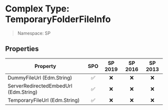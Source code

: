 # Complex Type: TemporaryFolderFileInfo

> Namespace: SP

## Properties

Property | SPO | SP 2019 | SP 2016 | SP 2013
----------|:---:|:-------:|:-------:|:-------:
DummyFileUrl (Edm.String) | ✅ | ❌ | ❌ | ❌
ServerRedirectedEmbedUrl (Edm.String) | ✅ | ❌ | ❌ | ❌
TemporaryFileUrl (Edm.String) | ✅ | ❌ | ❌ | ❌